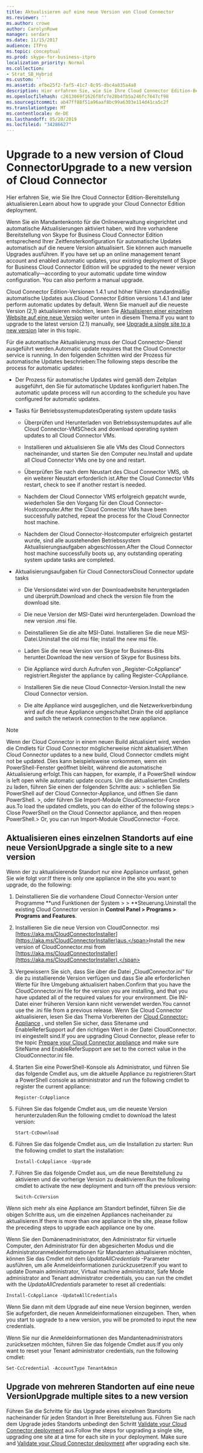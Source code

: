 ```yaml
---
title: Aktualisieren auf eine neue Version von Cloud Connector
ms.reviewer: ''
ms.author: crowe
author: CarolynRowe
manager: serdars
ms.date: 11/15/2017
audience: ITPro
ms.topic: conceptual
ms.prod: skype-for-business-itpro
localization_priority: Normal
ms.collection:
- Strat_SB_Hybrid
ms.custom: ''
ms.assetid: efbe25f2-faf5-41c7-8c95-dbc4a835a4a8
description: Hier erfahren Sie, wie Sie Ihre Cloud Connector Edition-Bereitstellung aktualisieren.
ms.openlocfilehash: c2613069f1626f8fc7e28b4fb5a246fc7647cf98
ms.sourcegitcommit: ab47ff88f51a96aaf8bc99a6303e114d41ca5c2f
ms.translationtype: MT
ms.contentlocale: de-DE
ms.lasthandoff: 05/20/2019
ms.locfileid: "34286627"
---
```

# <a name="upgrade-to-a-new-version-of-cloud-connector"></a><span data-ttu-id="ea115-103">Upgrade to a new version of Cloud Connector</span><span class="sxs-lookup"><span data-stu-id="ea115-103">Upgrade to a new version of Cloud Connector</span></span>
 
<span data-ttu-id="ea115-104">Hier erfahren Sie, wie Sie Ihre Cloud Connector Edition-Bereitstellung aktualisieren.</span><span class="sxs-lookup"><span data-stu-id="ea115-104">Learn about how to upgrade your Cloud Connector Edition deployment.</span></span>
  
<span data-ttu-id="ea115-p101">Wenn Sie ein Mandantenkonto für die Onlineverwaltung eingerichtet und automatische Aktualisierungen aktiviert haben, wird Ihre vorhandene Bereitstellung von Skype for Business Cloud Connector Edition entsprechend Ihrer Zeitfensterkonfiguration für automatische Updates automatisch auf die neuere Version aktualisiert. Sie können auch manuelle Upgrades ausführen. </span><span class="sxs-lookup"><span data-stu-id="ea115-p101">If you have set up an online management tenant account and enabled automatic updates, your existing deployment of Skype for Business Cloud Connector Edition will be upgraded to the newer version automatically—according to your automatic update time window configuration. You can also perform a manual upgrade.</span></span> 
  
<span data-ttu-id="ea115-107">Cloud Connector Edition-Versionen 1.4.1 und höher führen standardmäßig automatische Updates aus.</span><span class="sxs-lookup"><span data-stu-id="ea115-107">Cloud Connector Edition versions 1.4.1 and later perform automatic updates by default.</span></span> <span data-ttu-id="ea115-108">Wenn Sie manuell auf die neueste Version (2,1) aktualisieren möchten, lesen Sie [Aktualisieren einer einzelnen Website auf eine neue Version](upgrade-to-a-new-version-of-cloud-connector.md#BKMK_Upgrade) weiter unten in diesem Thema.</span><span class="sxs-lookup"><span data-stu-id="ea115-108">If you want to upgrade to the latest version (2.1) manually, see [Upgrade a single site to a new version](upgrade-to-a-new-version-of-cloud-connector.md#BKMK_Upgrade) later in this topic.</span></span>
  
<span data-ttu-id="ea115-109">Für die automatische Aktualisierung muss der Cloud Connector-Dienst ausgeführt werden.</span><span class="sxs-lookup"><span data-stu-id="ea115-109">Automatic update requires that the Cloud Connector service is running.</span></span> <span data-ttu-id="ea115-110">In den folgenden Schritten wird der Prozess für automatische Updates beschrieben:</span><span class="sxs-lookup"><span data-stu-id="ea115-110">The following steps describe the process for automatic updates:</span></span>
  
- <span data-ttu-id="ea115-111">Der Prozess für automatische Updates wird gemäß dem Zeitplan ausgeführt, den Sie für automatische Updates konfiguriert haben.</span><span class="sxs-lookup"><span data-stu-id="ea115-111">The automatic update process will run according to the schedule you have configured for automatic updates.</span></span>
    
- <span data-ttu-id="ea115-112">Tasks für Betriebssystemupdates</span><span class="sxs-lookup"><span data-stu-id="ea115-112">Operating system update tasks</span></span>
    
  - <span data-ttu-id="ea115-113">Überprüfen und Herunterladen von Betriebssystemupdates auf alle Cloud Connector-VMS</span><span class="sxs-lookup"><span data-stu-id="ea115-113">Check and download operating system updates to all Cloud Connector VMs.</span></span> 
    
  - <span data-ttu-id="ea115-114">Installieren und aktualisieren Sie alle VMs des Cloud Connectors nacheinander, und starten Sie den Computer neu.</span><span class="sxs-lookup"><span data-stu-id="ea115-114">Install and update all Cloud Connector VMs one by one and restart.</span></span>
    
  - <span data-ttu-id="ea115-115">Überprüfen Sie nach dem Neustart des Cloud Connector VMS, ob ein weiterer Neustart erforderlich ist.</span><span class="sxs-lookup"><span data-stu-id="ea115-115">After the Cloud Connector VMs restart, check to see if another restart is needed.</span></span>
    
  - <span data-ttu-id="ea115-116">Nachdem der Cloud Connector VMS erfolgreich gepatcht wurde, wiederholen Sie den Vorgang für den Cloud Connector-Hostcomputer.</span><span class="sxs-lookup"><span data-stu-id="ea115-116">After the Cloud Connector VMs have been successfully patched, repeat the process for the Cloud Connector host machine.</span></span>
    
  - <span data-ttu-id="ea115-117">Nachdem der Cloud Connector-Hostcomputer erfolgreich gestartet wurde, sind alle ausstehenden Betriebssystem Aktualisierungsaufgaben abgeschlossen.</span><span class="sxs-lookup"><span data-stu-id="ea115-117">After the Cloud Connector host machine successfully boots up, any outstanding operating system update tasks are completed.</span></span>
    
- <span data-ttu-id="ea115-118">Aktualisierungsaufgaben für Cloud Connectors</span><span class="sxs-lookup"><span data-stu-id="ea115-118">Cloud Connector update tasks</span></span>
    
  - <span data-ttu-id="ea115-119">Die Versionsdatei wird von der Downloadwebsite heruntergeladen und überprüft.</span><span class="sxs-lookup"><span data-stu-id="ea115-119">Download and check the version file from the download site.</span></span>
    
  - <span data-ttu-id="ea115-120">Die neue Version der MSI-Datei wird heruntergeladen. </span><span class="sxs-lookup"><span data-stu-id="ea115-120">Download the new version .msi file.</span></span> 
    
  - <span data-ttu-id="ea115-121">Deinstallieren Sie die alte MSI-Datei. Installieren Sie die neue MSI-Datei.</span><span class="sxs-lookup"><span data-stu-id="ea115-121">Uninstall the old msi file; install the new msi file.</span></span>
    
  - <span data-ttu-id="ea115-122">Laden Sie die neue Version von Skype for Business-Bits herunter.</span><span class="sxs-lookup"><span data-stu-id="ea115-122">Download the new version of Skype for Business bits.</span></span>
    
  - <span data-ttu-id="ea115-123">Die Appliance wird durch Aufrufen von „Register-CcAppliance“ registriert.</span><span class="sxs-lookup"><span data-stu-id="ea115-123">Register the appliance by calling Register-CcAppliance.</span></span>
    
  - <span data-ttu-id="ea115-124">Installieren Sie die neue Cloud Connector-Version.</span><span class="sxs-lookup"><span data-stu-id="ea115-124">Install the new Cloud Connector version.</span></span>
    
  - <span data-ttu-id="ea115-125">Die alte Appliance wird ausgeglichen, und die Netzwerkverbindung wird auf die neue Appliance umgeschaltet.</span><span class="sxs-lookup"><span data-stu-id="ea115-125">Drain the old appliance and switch the network connection to the new appliance.</span></span>
    
> [!NOTE]
>  <span data-ttu-id="ea115-126">Wenn der Cloud Connector in einem neuen Build aktualisiert wird, werden die Cmdlets für Cloud Connector möglicherweise nicht aktualisiert.</span><span class="sxs-lookup"><span data-stu-id="ea115-126">When Cloud Connector updates to a new build, Cloud Connector cmdlets might not be updated.</span></span> <span data-ttu-id="ea115-127">Dies kann beispielsweise vorkommen, wenn ein PowerShell-Fenster geöffnet bleibt, während die automatische Aktualisierung erfolgt.</span><span class="sxs-lookup"><span data-stu-id="ea115-127">This can happen, for example, if a PowerShell window is left open while automatic update occurs.</span></span> <span data-ttu-id="ea115-128">Um die aktualisierten Cmdlets zu laden, führen Sie einen der folgenden Schritte aus: > schließen Sie PowerShell auf der Cloud Connector-Appliance, und öffnen Sie dann PowerShell. >, oder führen Sie Import-Module CloudConnector-Force aus.</span><span class="sxs-lookup"><span data-stu-id="ea115-128">To load the updated cmdlets, you can do either of the following steps:>  Close PowerShell on the Cloud Connector appliance, and then reopen PowerShell.>  Or, you can run Import-Module CloudConnector -Force.</span></span>
  
## <a name="upgrade-a-single-site-to-a-new-version"></a><span data-ttu-id="ea115-129">Aktualisieren eines einzelnen Standorts auf eine neue Version</span><span class="sxs-lookup"><span data-stu-id="ea115-129">Upgrade a single site to a new version</span></span>
<span data-ttu-id="ea115-130"><a name="BKMK_Upgrade"> </a></span><span class="sxs-lookup"><span data-stu-id="ea115-130"></span></span>

<span data-ttu-id="ea115-131">Wenn der zu aktualisierende Standort nur eine Appliance umfasst, gehen Sie wie folgt vor:</span><span class="sxs-lookup"><span data-stu-id="ea115-131">If there is only one appliance in the site you want to upgrade, do the following:</span></span>
  
1. <span data-ttu-id="ea115-132">Deinstallieren Sie die vorhandene Cloud Connector-Version unter Programme \*\*und Funktionen der System \> \> \*\*Steuerung.</span><span class="sxs-lookup"><span data-stu-id="ea115-132">Uninstall the existing Cloud Connector version in **Control Panel \> Programs \> Programs and Features**.</span></span>
    
2. <span data-ttu-id="ea115-133">Installieren Sie die neue Version von CloudConnector. msi [https://aka.ms/CloudConnectorInstaller](https://aka.ms/CloudConnectorInstaller)aus.</span><span class="sxs-lookup"><span data-stu-id="ea115-133">Install the new version of CloudConnector.msi from [https://aka.ms/CloudConnectorInstaller](https://aka.ms/CloudConnectorInstaller).</span></span>
    
3. <span data-ttu-id="ea115-134">Vergewissern Sie sich, dass Sie über die Datei „CloudConnector.ini“ für die zu installierende Version verfügen und dass Sie alle erforderlichen Werte für Ihre Umgebung aktualisiert haben.</span><span class="sxs-lookup"><span data-stu-id="ea115-134">Confirm that you have the CloudConnector.ini file for the version you are installing, and that you have updated all of the required values for your environment.</span></span> <span data-ttu-id="ea115-135">Die INI-Datei einer früheren Version kann nicht verwendet werden.</span><span class="sxs-lookup"><span data-stu-id="ea115-135">You cannot use the .ini file from a previous release.</span></span> <span data-ttu-id="ea115-136">Wenn Sie Cloud Connector aktualisieren, lesen Sie das Thema Vorbereiten der [Cloud Connector-Appliance](prepare-your-cloud-connector-appliance.md) , und stellen Sie sicher, dass Sitename und EnableReferSupport auf den richtigen Wert in der Datei CloudConnector. ini eingestellt sind.</span><span class="sxs-lookup"><span data-stu-id="ea115-136">If you are upgrading Cloud Connector, please refer to the topic [Prepare your Cloud Connector appliance](prepare-your-cloud-connector-appliance.md) and make sure SiteName and EnableReferSupport are set to the correct value in the CloudConnector.ini file.</span></span>
    
4. <span data-ttu-id="ea115-137">Starten Sie eine PowerShell-Konsole als Administrator, und führen Sie das folgende Cmdlet aus, um die aktuelle Appliance zu registrieren:</span><span class="sxs-lookup"><span data-stu-id="ea115-137">Start a PowerShell console as administrator and run the following cmdlet to register the current appliance:</span></span>
    
   ```
   Register-CcAppliance
   ```

5. <span data-ttu-id="ea115-138">Führen Sie das folgende Cmdlet aus, um die neueste Version herunterzuladen:</span><span class="sxs-lookup"><span data-stu-id="ea115-138">Run the following cmdlet to download the latest version:</span></span>
    
   ```
   Start-CcDownload
   ```

6. <span data-ttu-id="ea115-139">Führen Sie das folgende Cmdlet aus, um die Installation zu starten: </span><span class="sxs-lookup"><span data-stu-id="ea115-139">Run the following cmdlet to start the installation:</span></span> 
    
   ```
   Install-CcAppliance -Upgrade
   ```

7. <span data-ttu-id="ea115-140">Führen Sie das folgende Cmdlet aus, um die neue Bereitstellung zu aktivieren und die vorherige Version zu deaktivieren:</span><span class="sxs-lookup"><span data-stu-id="ea115-140">Run the following cmdlet to activate the new deployment and turn off the previous version:</span></span>
    
   ```
   Switch-CcVersion
   ```

<span data-ttu-id="ea115-141">Wenn sich mehr als eine Appliance am Standort befindet, führen Sie die obigen Schritte aus, um die einzelnen Appliances nacheinander zu aktualisieren.</span><span class="sxs-lookup"><span data-stu-id="ea115-141">If there is more than one appliance in the site, please follow the preceding steps to upgrade each appliance one by one.</span></span>
  
<span data-ttu-id="ea115-142">Wenn Sie den Domänenadministrator, den Administrator für virtuelle Computer, den Administrator für den abgesicherten Modus und die Administratoranmeldeinformationen für Mandanten aktualisieren möchten, können Sie das Cmdlet mit dem _UpdateAllCredentials_ -Parameter ausführen, um alle Anmeldeinformationen zurückzusetzen:</span><span class="sxs-lookup"><span data-stu-id="ea115-142">If you want to update Domain administrator, Virtual machine administrator, Safe Mode administrator and Tenant administrator credentials, you can run the cmdlet with the  _UpdateAllCredentials_ parameter to reset all credentials:</span></span>
  
```
Install-CcAppliance -UpdateAllCredentials
```

<span data-ttu-id="ea115-143">Wenn Sie dann mit dem Upgrade auf eine neue Version beginnen, werden Sie aufgefordert, die neuen Anmeldeinformationen einzugeben. </span><span class="sxs-lookup"><span data-stu-id="ea115-143">Then, when you start to upgrade to a new version, you will be promoted to input the new credentials.</span></span> 
  
<span data-ttu-id="ea115-144">Wenn Sie nur die Anmeldeinformationen des Mandantenadministrators zurücksetzen möchten, führen Sie das folgende Cmdlet aus:</span><span class="sxs-lookup"><span data-stu-id="ea115-144">If you only want to reset your Tenant administrator credentials, run the following cmdlet:</span></span>
  
```
Set-CcCredential -AccountType TenantAdmin
```

## <a name="upgrade-multiple-sites-to-a-new-version"></a><span data-ttu-id="ea115-145">Upgrade von mehreren Standorten auf eine neue Version</span><span class="sxs-lookup"><span data-stu-id="ea115-145">Upgrade multiple sites to a new version</span></span>
<span data-ttu-id="ea115-146"><a name="BKMK_Upgrade"> </a></span><span class="sxs-lookup"><span data-stu-id="ea115-146"></span></span>

<span data-ttu-id="ea115-p106">Führen Sie die Schritte für das Upgrade eines einzelnen Standorts nacheinander für jeden Standort in Ihrer Bereitstellung aus. Führen Sie nach dem Upgrade jedes Standorts unbedingt den Schritt [Validate your Cloud Connector deployment](validate-your-cloud-connector-deployment.md) aus.</span><span class="sxs-lookup"><span data-stu-id="ea115-p106">Follow the steps for upgrading a single site, upgrading one site at a time for each site in your deployment. Make sure and [Validate your Cloud Connector deployment](validate-your-cloud-connector-deployment.md) after upgrading each site.</span></span>
  

